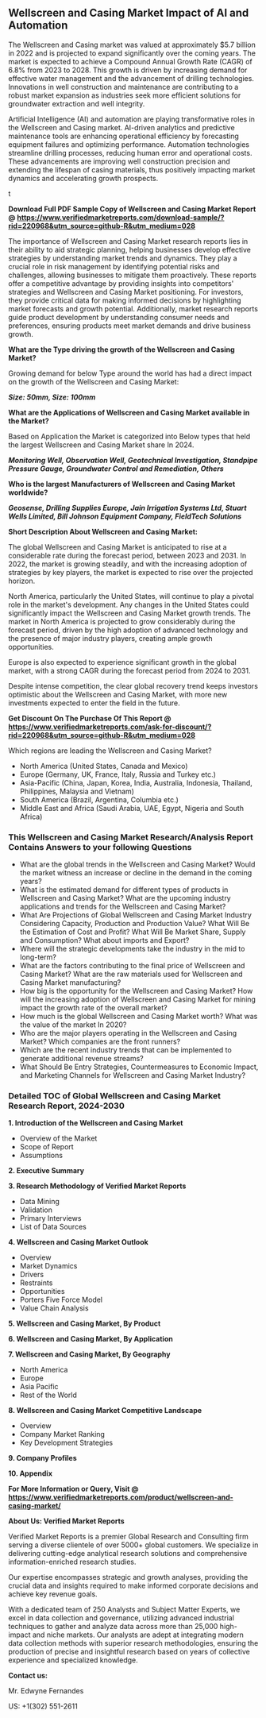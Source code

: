 <h2>Wellscreen and Casing Market Impact of AI and Automation</h2><p>The Wellscreen and Casing market was valued at approximately $5.7 billion in 2022 and is projected to expand significantly over the coming years. The market is expected to achieve a Compound Annual Growth Rate (CAGR) of 6.8% from 2023 to 2028. This growth is driven by increasing demand for effective water management and the advancement of drilling technologies. Innovations in well construction and maintenance are contributing to a robust market expansion as industries seek more efficient solutions for groundwater extraction and well integrity.</p><p>Artificial Intelligence (AI) and automation are playing transformative roles in the Wellscreen and Casing market. AI-driven analytics and predictive maintenance tools are enhancing operational efficiency by forecasting equipment failures and optimizing performance. Automation technologies streamline drilling processes, reducing human error and operational costs. These advancements are improving well construction precision and extending the lifespan of casing materials, thus positively impacting market dynamics and accelerating growth prospects.</p>t</p><p id="" class=""><strong>Download Full PDF Sample Copy of Wellscreen and Casing Market Report @ <a href="https://www.verifiedmarketreports.com/download-sample/?rid=220968&utm_source=github-R&utm_medium=028" target="_blank">https://www.verifiedmarketreports.com/download-sample/?rid=220968&utm_source=github-R&utm_medium=028</a></strong></p><p>The importance of&nbsp;Wellscreen and Casing Market research reports lies in their ability to aid strategic planning, helping businesses develop effective strategies by understanding market trends and dynamics. They play a crucial role in risk management by identifying potential risks and challenges, allowing businesses to mitigate them proactively. These reports offer a competitive advantage by providing insights into competitors' strategies and Wellscreen and Casing Market positioning. For investors, they provide critical data for making informed decisions by highlighting market forecasts and growth potential. Additionally, market research reports guide product development by understanding consumer needs and preferences, ensuring products meet market demands and drive business growth.</p><p><strong>What are the&nbsp;Type driving the growth of the Wellscreen and Casing Market?</strong></p><p id="" class="">Growing demand for below Type around the world has had a direct impact on the growth of the Wellscreen and Casing Market:</p><em><strong>Size: 50mm, Size: 100mm</strong></em></p><strong>What are the&nbsp;Applications&nbsp;of Wellscreen and Casing Market available in the Market?</strong></p><p id="" class="">Based on Application the Market is categorized into Below types that held the largest Wellscreen and Casing Market share In 2024.</p><em><strong>Monitoring Well, Observation Well, Geotechnical Investigation, Standpipe Pressure Gauge, Groundwater Control and Remediation, Others</strong></em></p><strong>Who is the largest Manufacturers of Wellscreen and Casing Market worldwide?</strong></p><p><em><strong>Geosense, Drilling Supplies Europe, Jain Irrigation Systems Ltd, Stuart Wells Limited, Bill Johnson Equipment Company, FieldTech Solutions</strong></em></p><p id="" class=""><strong>Short Description About Wellscreen and Casing Market:</strong></p><p>The global Wellscreen and Casing Market is anticipated to rise at a considerable rate during the forecast period, between 2023 and 2031. In 2022, the market is growing steadily, and with the increasing adoption of strategies by key players, the market is expected to rise over the projected horizon.</p><p>North America, particularly the United States, will continue to play a pivotal role in the market's development. Any changes in the United States could significantly impact the Wellscreen and Casing Market growth trends. The market in North America is projected to grow considerably during the forecast period, driven by the high adoption of advanced technology and the presence of major industry players, creating ample growth opportunities.</p><p>Europe is also expected to experience significant growth in the global market, with a strong CAGR during the forecast period from 2024 to 2031.</p><p>Despite intense competition, the clear global recovery trend keeps investors optimistic about the Wellscreen and Casing Market, with more new investments expected to enter the field in the future.</p><p id="" class=""><strong>Get Discount On The Purchase Of This Report @ <a href="https://www.verifiedmarketreports.com/ask-for-discount/?rid=220968&utm_source=github-R&utm_medium=028" target="_blank">https://www.verifiedmarketreports.com/ask-for-discount/?rid=220968&utm_source=github-R&utm_medium=028</a></strong></p>Which regions are leading the Wellscreen and Casing Market?</p><ul><li>North America (United States, Canada and Mexico)</li><li>Europe (Germany, UK, France, Italy, Russia and Turkey etc.)</li><li>Asia-Pacific (China, Japan, Korea, India, Australia, Indonesia, Thailand, Philippines, Malaysia and Vietnam)</li><li>South America (Brazil, Argentina, Columbia etc.)</li><li>Middle East and Africa (Saudi Arabia, UAE, Egypt, Nigeria and South Africa)</li></ul><h3 id="" class="">This Wellscreen and Casing Market Research/Analysis Report Contains Answers to your following Questions</h3><ul><li>What are the global trends in the Wellscreen and Casing Market? Would the market witness an increase or decline in the demand in the coming years?</li><li>What is the estimated demand for different types of products in Wellscreen and Casing Market? What are the upcoming industry applications and trends for the Wellscreen and Casing Market?</li><li>What Are Projections of Global Wellscreen and Casing Market Industry Considering Capacity, Production and Production Value? What Will Be the Estimation of Cost and Profit? What Will Be Market Share, Supply and Consumption? What about imports and Export?</li><li>Where will the strategic developments take the industry in the mid to long-term?</li><li>What are the factors contributing to the final price of Wellscreen and Casing Market? What are the raw materials used for Wellscreen and Casing Market manufacturing?</li><li>How big is the opportunity for the Wellscreen and Casing Market? How will the increasing adoption of Wellscreen and Casing Market for mining impact the growth rate of the overall market?</li><li>How much is the global Wellscreen and Casing Market worth? What was the value of the market In 2020?</li><li>Who are the major players operating in the Wellscreen and Casing Market? Which companies are the front runners?</li><li>Which are the recent industry trends that can be implemented to generate additional revenue streams?</li><li>What Should Be Entry Strategies, Countermeasures to Economic Impact, and Marketing Channels for Wellscreen and Casing Market Industry?</li></ul><h3 id="" class="">Detailed TOC of Global Wellscreen and Casing Market Research Report, 2024-2030</h3><p id="" class=""><strong>1. Introduction of the Wellscreen and Casing Market</strong></p><ul><li>Overview of the Market</li><li>Scope of Report</li><li>Assumptions</li></ul><p id="" class=""><strong>2. Executive Summary</strong></p><p id="" class=""><strong>3. Research Methodology of Verified Market Reports</strong></p><ul><li>Data Mining</li><li>Validation</li><li>Primary Interviews</li><li>List of Data Sources</li></ul><p id="" class=""><strong>4. Wellscreen and Casing Market Outlook</strong></p><ul><li>Overview</li><li>Market Dynamics</li><li>Drivers</li><li>Restraints</li><li>Opportunities</li><li>Porters Five Force Model</li><li>Value Chain Analysis</li></ul><p id="" class=""><strong>5. Wellscreen and Casing Market, By Product</strong></p><p id="" class=""><strong>6. Wellscreen and Casing Market, By Application</strong></p><p id="" class=""><strong>7. Wellscreen and Casing Market, By Geography</strong></p><ul><li>North America</li><li>Europe</li><li>Asia Pacific</li><li>Rest of the World</li></ul><p id="" class=""><strong>8. Wellscreen and Casing Market Competitive Landscape</strong></p><ul><li>Overview</li><li>Company Market Ranking</li><li>Key Development Strategies</li></ul><p id="" class=""><strong>9. Company Profiles</strong></p><p id="" class=""><strong>10. Appendix</strong></p><p id="" class=""><strong>For More Information or Query, Visit @ <a href="https://www.verifiedmarketreports.com/product/wellscreen-and-casing-market/" target="_blank">https://www.verifiedmarketreports.com/product/wellscreen-and-casing-market/</a></strong></p><p id="" class=""><strong>About Us: Verified Market Reports</strong></p><p id="" class="">Verified Market Reports is a premier Global Research and Consulting firm serving a diverse clientele of over 5000+ global customers. We specialize in delivering cutting-edge analytical research solutions and comprehensive information-enriched research studies.</p><p id="" class="">Our expertise encompasses strategic and growth analyses, providing the crucial data and insights required to make informed corporate decisions and achieve key revenue goals.</p><p id="" class="">With a dedicated team of 250 Analysts and Subject Matter Experts, we excel in data collection and governance, utilizing advanced industrial techniques to gather and analyze data across more than 25,000 high-impact and niche markets. Our analysts are adept at integrating modern data collection methods with superior research methodologies, ensuring the production of precise and insightful research based on years of collective experience and specialized knowledge.</p><p id="" class=""><strong>Contact us:</strong></p><p id="" class="">Mr. Edwyne Fernandes</p><p id="" class="">US: +1(302) 551-2611</p>